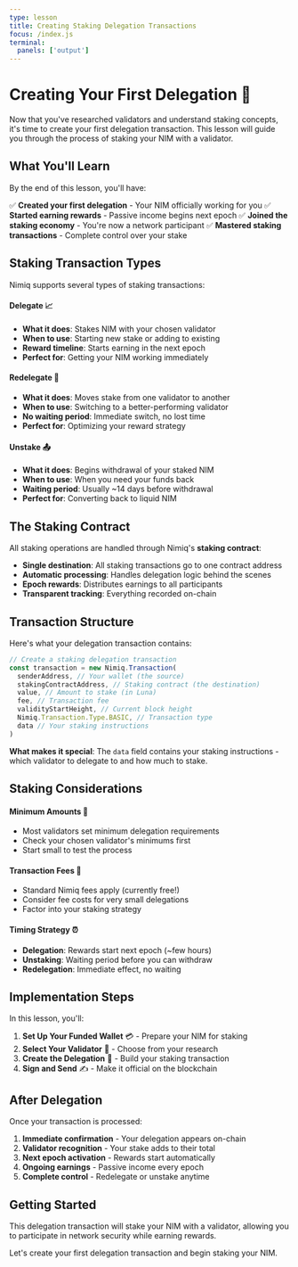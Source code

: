 ```yaml
---
type: lesson
title: Creating Staking Delegation Transactions
focus: /index.js
terminal:
  panels: ['output']
---
```


# Creating Your First Delegation 📝

Now that you've researched validators and understand staking concepts, it's time to create your first delegation transaction. This lesson will guide you through the process of staking your NIM with a validator.

## What You'll Learn

By the end of this lesson, you'll have:

✅ **Created your first delegation** - Your NIM officially working for you
✅ **Started earning rewards** - Passive income begins next epoch
✅ **Joined the staking economy** - You're now a network participant
✅ **Mastered staking transactions** - Complete control over your stake

## Staking Transaction Types

Nimiq supports several types of staking transactions:

#### Delegate 📈

- **What it does**: Stakes NIM with your chosen validator
- **When to use**: Starting new stake or adding to existing
- **Reward timeline**: Starts earning in the next epoch
- **Perfect for**: Getting your NIM working immediately

#### Redelegate 🔀

- **What it does**: Moves stake from one validator to another
- **When to use**: Switching to a better-performing validator
- **No waiting period**: Immediate switch, no lost time
- **Perfect for**: Optimizing your reward strategy

#### Unstake 📤

- **What it does**: Begins withdrawal of your staked NIM
- **When to use**: When you need your funds back
- **Waiting period**: Usually ~14 days before withdrawal
- **Perfect for**: Converting back to liquid NIM

## The Staking Contract

All staking operations are handled through Nimiq's **staking contract**:

- **Single destination**: All staking transactions go to one contract address
- **Automatic processing**: Handles delegation logic behind the scenes
- **Epoch rewards**: Distributes earnings to all participants
- **Transparent tracking**: Everything recorded on-chain

## Transaction Structure

Here's what your delegation transaction contains:

```javascript
// Create a staking delegation transaction
const transaction = new Nimiq.Transaction(
  senderAddress, // Your wallet (the source)
  stakingContractAddress, // Staking contract (the destination)
  value, // Amount to stake (in Luna)
  fee, // Transaction fee
  validityStartHeight, // Current block height
  Nimiq.Transaction.Type.BASIC, // Transaction type
  data // Your staking instructions
)
```

**What makes it special**: The `data` field contains your staking instructions - which validator to delegate to and how much to stake.

## Staking Considerations

#### Minimum Amounts 💎

- Most validators set minimum delegation requirements
- Check your chosen validator's minimums first
- Start small to test the process

#### Transaction Fees 💸

- Standard Nimiq fees apply (currently free!)
- Consider fee costs for very small delegations
- Factor into your staking strategy

#### Timing Strategy ⏰

- **Delegation**: Rewards start next epoch (~few hours)
- **Unstaking**: Waiting period before you can withdraw
- **Redelegation**: Immediate effect, no waiting

## Implementation Steps

In this lesson, you'll:

1. **Set Up Your Funded Wallet** 💳 - Prepare your NIM for staking
2. **Select Your Validator** 🎯 - Choose from your research
3. **Create the Delegation** 📝 - Build your staking transaction
4. **Sign and Send** ✍️ - Make it official on the blockchain

## After Delegation

Once your transaction is processed:

1. **Immediate confirmation** - Your delegation appears on-chain
2. **Validator recognition** - Your stake adds to their total
3. **Next epoch activation** - Rewards start automatically
4. **Ongoing earnings** - Passive income every epoch
5. **Complete control** - Redelegate or unstake anytime

## Getting Started

This delegation transaction will stake your NIM with a validator, allowing you to participate in network security while earning rewards.

Let's create your first delegation transaction and begin staking your NIM.
